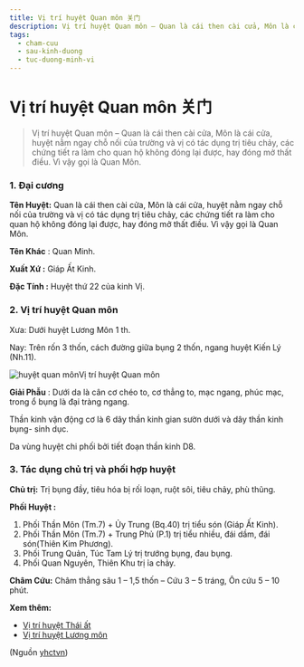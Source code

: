 ```yaml
---
title: Vị trí huyệt Quan môn 关门
description: Vị trí huyệt Quan môn – Quan là cái then cài cửa, Môn là cái cửa, huyệt nằm ngay chỗ nối của trường và vị có tác dụng trị tiêu chảy, các chứng tiết ra làm cho quan hộ không đóng lại được, hay đóng mở thất điều. Vì vậy gọi là Quan Môn.
tags:
  - cham-cuu
  - sau-kinh-duong
  - tuc-duong-minh-vi
---
```


# Vị trí huyệt Quan môn 关门 

> Vị trí huyệt Quan môn – Quan là cái then cài cửa, Môn là cái cửa, huyệt nằm ngay chỗ nối của trường và vị có tác dụng trị tiêu chảy, các chứng tiết ra làm cho quan hộ không đóng lại được, hay đóng mở thất điều. Vì vậy gọi là Quan Môn.

### 1. Đại cương

**Tên Huyệt:** Quan là cái then cài cửa, Môn là cái cửa, huyệt nằm ngay chỗ nối của trường và vị có tác dụng trị tiêu chảy, các chứng tiết ra làm cho quan hộ không đóng lại được, hay đóng mở thất điều. Vì vậy gọi là Quan Môn.

**Tên Khác** : Quan Minh.

**Xuất Xứ :** Giáp Ất Kinh.

**Đặc Tính :** Huyệt thứ 22 của kinh Vị.

### 2. Vị trí huyệt Quan môn

Xưa: Dưới huyệt Lương Môn 1 th.

Nay: Trên rốn 3 thốn, cách đường giữa bụng 2 thốn, ngang huyệt Kiến Lý (Nh.11).

![huyệt quan môn](/imgs/yhctvn/huyet-quan-mon-300x169.jpg)Vị trí huyệt Quan môn

**Giải Phẫu** : Dưới da là cân cơ chéo to, cơ thẳng to, mạc ngang, phúc mạc, trong ổ bụng là đại tràng ngang.

Thần kinh vận động cơ là 6 dây thần kinh gian sườn dưới và dây thần kinh bụng- sinh dục.

Da vùng huyệt chi phối bởi tiết đoạn thần kinh D8.

### 3. Tác dụng chủ trị và phối hợp huyệt

**Chủ trị:** Trị bụng đầy, tiêu hóa bị rối loạn, ruột sôi, tiêu chảy, phù thũng.

**Phối Huyệt :**

1. Phối Thần Môn (Tm.7) + Ủy Trung (Bq.40) trị tiểu són (Giáp Ất Kinh).
2. Phối Thần Môn (Tm.7) + Trung Phủ (P.1) trị tiểu nhiều, đái dầm, đái són(Thiên Kim Phương).
3. Phối Trung Quản, Túc Tam Lý trị trướng bụng, đau bụng.
4. Phối Quan Nguyên, Thiên Khu trị ỉa chảy.

**Châm Cứu:** Châm thẳng sâu 1 – 1,5 thốn – Cứu 3 – 5 tráng, Ôn cứu 5 – 10 phút.

**Xem thêm:**

* [Vị trí huyệt Thái ất](/yhctvn/vi-tri-huyet-thai-at/)
* [Vị trí huyệt Lương môn](/yhctvn/vi-tri-huyet-luong-mon/)

(Nguồn <a href="https://yhctvn.com/vi-tri-huyet-quan-mon/" target="_blank">yhctvn</a>)
